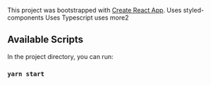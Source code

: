 This project was bootstrapped with [Create React App](https://github.com/facebook/create-react-app).
Uses styled-components
Uses Typescript
uses more2

## Available Scripts

In the project directory, you can run:

### `yarn start`

